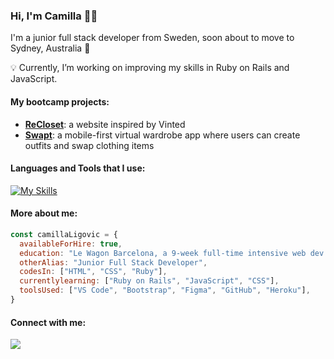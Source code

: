 ### Hi, I'm Camilla :woman_technologist:

I'm a junior full stack developer from Sweden, soon about to move to Sydney, Australia :kangaroo:

💡 Currently, I’m working on improving my skills in Ruby on Rails and JavaScript.

#### My bootcamp projects:

- <a href="https://github.com/serena-mellor/recloset">**ReCloset**</a>: a website inspired by Vinted
- <a href="https://github.com/serena-mellor/swapt">**Swapt**</a>: a mobile-first virtual wardrobe app where users can create outfits and swap clothing items

#### Languages and Tools that I use:
[![My Skills](https://skillicons.dev/icons?i=js,html,css,ruby,rails,bootstrap,git,heroku,figma)](https://skillicons.dev)


#### More about me:
```javascript
const camillaLigovic = {
  availableForHire: true,
  education: "Le Wagon Barcelona, a 9-week full-time intensive web dev bootcamp",
  otherAlias: "Junior Full Stack Developer",
  codesIn: ["HTML", "CSS", "Ruby"],
  currentlylearning: ["Ruby on Rails", "JavaScript", "CSS"],
  toolsUsed: ["VS Code", "Bootstrap", "Figma", "GitHub", "Heroku"],
}
```

#### Connect with me:
<a href="https://www.linkedin.com/in/camilla-ligovic/">
  <img src="https://skillicons.dev/icons?i=linkedin" />
</a>

<!--
**camligo/camligo** is a ✨ _special_ ✨ repository because its `README.md` (this file) appears on your GitHub profile.
